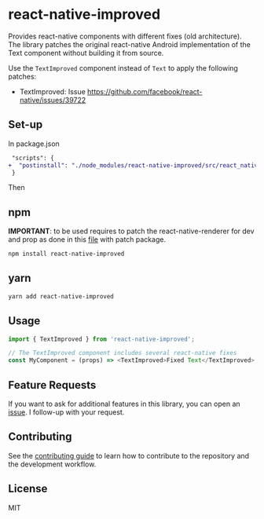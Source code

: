 # react-native-improved

Provides react-native components with different fixes (old architecture). The library patches the original react-native Android implementation of the Text component without building it from source.

Use the `TextImproved` component instead of `Text` to apply the following patches:

- TextImproved: Issue https://github.com/facebook/react-native/issues/39722

## Set-up

In package.json

```diff
 "scripts": {
+  "postinstall": "./node_modules/react-native-improved/src/react_native_renderer_patch.sh"
 }
```

Then

## npm

**IMPORTANT**: to be used requires to patch the react-native-renderer for dev and prop as done in this [file](https://github.com/fabriziobertoglio1987/react-native-improved/blob/main/example/patches/react-native%2B0.73.0%2B001%2Bfix-renderer-text-runtime.patch) with patch package.

```sh
npm install react-native-improved
```

## yarn

```sh
yarn add react-native-improved
```

## Usage

```js
import { TextImproved } from 'react-native-improved';

// The TextImproved component includes several react-native fixes
const MyComponent = (props) => <TextImproved>Fixed Text</TextImproved>;
```

## Feature Requests

If you want to ask for additional features in this library, you can open an [issue](https://github.com/fabriziobertoglio1987/react-native-improved/issues). I follow-up with your request.

## Contributing

See the [contributing guide](CONTRIBUTING.md) to learn how to contribute to the repository and the development workflow.

## License

MIT
